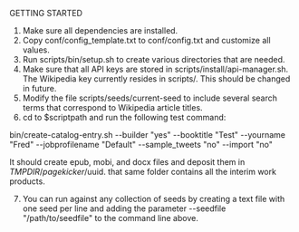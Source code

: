 GETTING STARTED

1.  Make sure all dependencies are installed.
2.  Copy conf/config_template.txt to conf/config.txt and customize all values.
3. Run scripts/bin/setup.sh to create various directories that are needed.
4. Make sure that all API keys are stored in scripts/install/api-manager.sh. The Wikipedia key currently resides in scripts/. This should be changed in future.
5.  Modify the file scripts/seeds/current-seed to include several search terms that correspond to Wikipedia article titles.
6.  cd to $scriptpath and run the following test command:

 bin/create-catalog-entry.sh --builder "yes" --booktitle "Test" --yourname "Fred" --jobprofilename "Default" --sample_tweets "no" --import "no"  

It should create epub, mobi, and docx files and deposit them in $TMPDIR/pagekicker/$uuid.  that same folder contains all the interim work products.

7.  You can run against any collection of seeds by creating a text file with one seed per line and adding the parameter --seedfile "/path/to/seedfile" to the command line above.
